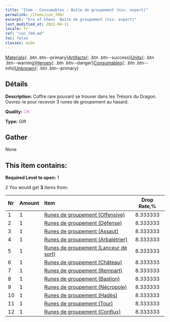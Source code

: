 ```yaml
---
title: "Item - Consumables - Boîte de groupement (niv. expert)"
permalink: /Items/con_760/
excerpt: "Era of Chaos  Boîte de groupement (niv. expert)"
last_modified_at: 2021-04-11
locale: fr
ref: "con_760.md"
toc: false
classes: wide
---
```

 [Materials](/fr/Items/){: .btn .btn--primary}[Artifacts](/fr/Items/Artifacts/){: .btn .btn--success}[Units](/fr/Items/Units/){: .btn .btn--warning}[Heroes](/fr/Items/Heroes/){: .btn .btn--danger}[Consumables](/fr/Items/Consumables/){: .btn .btn--info}[Unknown](/fr/Items/Unknown/){: .btn .btn--primary}

## Détails
 **Description:** Coffre rare pouvant se trouver dans les Trésors du Dragon. Ouvrez-le pour recevoir 3 runes de groupement au hasard.

 **Quality:** <span style="color: #DA70D6">OK</span>

 **Type:** Gift

## Gather

  None

## This item contains:

 **Required Level to open:** 1

 2 You would get **3** items  from:

  | Nr | Amount |     Item    | Drop Rate,% |
  |:---|:-------|:------------|:---------:|
  | 1 | 1 | [Runes de groupement (Offensive)](/fr/Items/con_734/) | 8.333333 | 
  | 2 | 1 | [Runes de groupement (Défense)](/fr/Items/con_739/) | 8.333333 | 
  | 3 | 1 | [Runes de groupement (Assaut)](/fr/Items/con_741/) | 8.333333 | 
  | 4 | 1 | [Runes de groupement (Arbalétrier)](/fr/Items/con_742/) | 8.333333 | 
  | 5 | 1 | [Runes de groupement (Lanceur de sort)](/fr/Items/con_746/) | 8.333333 | 
  | 6 | 1 | [Runes de groupement (Château)](/fr/Items/con_752/) | 8.333333 | 
  | 7 | 1 | [Runes de groupement (Rempart)](/fr/Items/con_753/) | 8.333333 | 
  | 8 | 1 | [Runes de groupement (Bastion)](/fr/Items/con_754/) | 8.333333 | 
  | 9 | 1 | [Runes de groupement (Nécropole)](/fr/Items/con_755/) | 8.333333 | 
  | 10 | 1 | [Runes de groupement (Hadès)](/fr/Items/con_777/) | 8.333333 | 
  | 11 | 1 | [Runes de groupement (Tour)](/fr/Items/con_785/) | 8.333333 | 
  | 12 | 1 | [Runes de groupement (Conflux)](/fr/Items/con_791/) | 8.333333 | 
